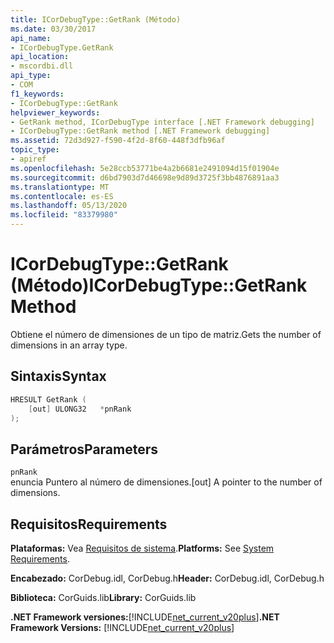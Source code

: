 ```yaml
---
title: ICorDebugType::GetRank (Método)
ms.date: 03/30/2017
api_name:
- ICorDebugType.GetRank
api_location:
- mscordbi.dll
api_type:
- COM
f1_keywords:
- ICorDebugType::GetRank
helpviewer_keywords:
- GetRank method, ICorDebugType interface [.NET Framework debugging]
- ICorDebugType::GetRank method [.NET Framework debugging]
ms.assetid: 72d3d927-f590-4f2d-8f60-448f3dfb96af
topic_type:
- apiref
ms.openlocfilehash: 5e28ccb53771be4a2b6681e2491094d15f01904e
ms.sourcegitcommit: d6bd7903d7d46698e9d89d3725f3bb4876891aa3
ms.translationtype: MT
ms.contentlocale: es-ES
ms.lasthandoff: 05/13/2020
ms.locfileid: "83379980"
---
```

# <a name="icordebugtypegetrank-method"></a><span data-ttu-id="04681-102">ICorDebugType::GetRank (Método)</span><span class="sxs-lookup"><span data-stu-id="04681-102">ICorDebugType::GetRank Method</span></span>
<span data-ttu-id="04681-103">Obtiene el número de dimensiones de un tipo de matriz.</span><span class="sxs-lookup"><span data-stu-id="04681-103">Gets the number of dimensions in an array type.</span></span>  
  
## <a name="syntax"></a><span data-ttu-id="04681-104">Sintaxis</span><span class="sxs-lookup"><span data-stu-id="04681-104">Syntax</span></span>  
  
```cpp  
HRESULT GetRank (  
    [out] ULONG32   *pnRank  
);  
```  
  
## <a name="parameters"></a><span data-ttu-id="04681-105">Parámetros</span><span class="sxs-lookup"><span data-stu-id="04681-105">Parameters</span></span>  
 `pnRank`  
 <span data-ttu-id="04681-106">enuncia Puntero al número de dimensiones.</span><span class="sxs-lookup"><span data-stu-id="04681-106">[out] A pointer to the number of dimensions.</span></span>  
  
## <a name="requirements"></a><span data-ttu-id="04681-107">Requisitos</span><span class="sxs-lookup"><span data-stu-id="04681-107">Requirements</span></span>  
 <span data-ttu-id="04681-108">**Plataformas:** Vea [Requisitos de sistema](../../get-started/system-requirements.md).</span><span class="sxs-lookup"><span data-stu-id="04681-108">**Platforms:** See [System Requirements](../../get-started/system-requirements.md).</span></span>  
  
 <span data-ttu-id="04681-109">**Encabezado:** CorDebug.idl, CorDebug.h</span><span class="sxs-lookup"><span data-stu-id="04681-109">**Header:** CorDebug.idl, CorDebug.h</span></span>  
  
 <span data-ttu-id="04681-110">**Biblioteca:** CorGuids.lib</span><span class="sxs-lookup"><span data-stu-id="04681-110">**Library:** CorGuids.lib</span></span>  
  
 <span data-ttu-id="04681-111">**.NET Framework versiones:**[!INCLUDE[net_current_v20plus](../../../../includes/net-current-v20plus-md.md)]</span><span class="sxs-lookup"><span data-stu-id="04681-111">**.NET Framework Versions:** [!INCLUDE[net_current_v20plus](../../../../includes/net-current-v20plus-md.md)]</span></span>
